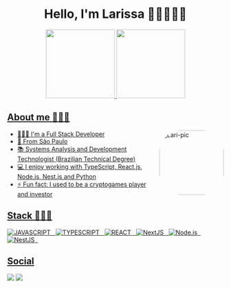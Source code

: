 <h1 align="center">Hello, I'm Larissa 👋🏻👩🏻‍💻</h1>

<div align="center">
  <a href="https://github.com/larissa-pinheiro">
  <img height="160em" src="https://github-readme-stats.vercel.app/api?username=larissa-pinheiro&show_icons=true&theme=dracula&include_all_commits=true&count_private=true"/>
  <img height="160em" src="https://github-readme-stats.vercel.app/api/top-langs/?username=larissa-pinheiro&layout=compact&langs_count=7&theme=dracula"/>
</div>
  
## About me 👩🏻‍💼
<img align="right" alt="Lari-pic" height="150" style="border-radius:50px;" src="https://cdn.discordapp.com/attachments/887758474484789280/992463625363128361/download20220705131452.png?width=676&height=676">

- 👩🏻‍💻 I'm a Full Stack Developer  
- 📌 From São Paulo
- 📚 Systems Analysis and Development Technologist (Brazilian Technical Degree)
- 💻 I enjoy working with TypeScript, React.js, Node.js, Nest.js and Python
- ⚡ Fun fact: I used to be a cryptogames player and investor

## Stack 👩🏻‍💻
![JAVASCRIPT](https://img.shields.io/badge/JavaScript-323330?style=for-the-badge&logo=javascript&logoColor=F7DF1E) &nbsp;
![TYPESCRIPT](https://img.shields.io/badge/TypeScript-007ACC?style=for-the-badge&logo=typescript&logoColor=white) &nbsp;
![REACT](https://img.shields.io/badge/React-20232A?style=for-the-badge&logo=react&logoColor=61DAFB) &nbsp;
![NextJS](https://img.shields.io/badge/-NextJs-black?style=for-the-badge&logo=next.js) &nbsp;
![Node.js](https://img.shields.io/badge/Node.js-339933?style=for-the-badge&logo=node.js&logoColor=white) &nbsp;
![NestJS](https://img.shields.io/badge/NestJS-E0234E?style=for-the-badge&logo=nestjs&logoColor=white) &nbsp;
<br>
  
 ## Social
<a href="https://www.linkedin.com/in/larissa-mpinheiro" target="_blank"><img src="https://img.shields.io/badge/-LinkedIn-%230077B5?style=for-the-badge&logo=linkedin&logoColor=white" target="_blank"></a>
![](https://komarev.com/ghpvc/?username=larissa-pinheiro&style=for-the-badge&color=9370DB)
